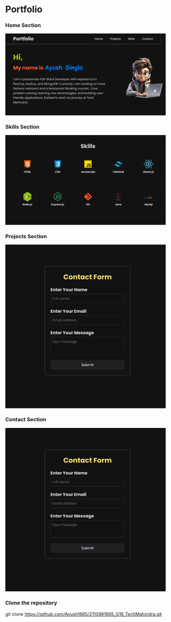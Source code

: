 # Portfolio


### Home Section

![Home](./designs/home.png "Home design")

### Skills Section

![Skills](./designs/skills.png "Skills Design")

### Projects Section

![Contact](./designs/contact.png "Contact Design")

### Contact Section

![Contact](./designs/contact.png "Contact Design")



### Clone the repository

git clone https://github.com/Ayush1665/2110991665_G16_TechMahindra.git
